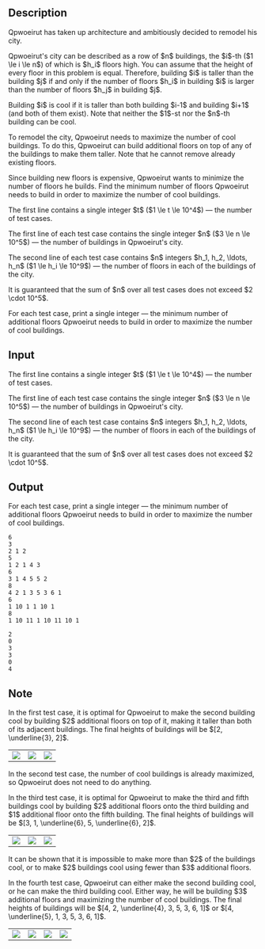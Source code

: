 ## Description

<div><p><span class="tex-font-style-it">Qpwoeirut has taken up architecture and ambitiously decided to remodel his city.</span></p><p>Qpwoeirut's city can be described as a row of $n$ buildings, the $i$-th ($1 \le i \le n$) of which is $h_i$ floors high. You can assume that the height of every floor in this problem is equal. Therefore, building $i$ is taller than the building $j$ if and only if the number of floors $h_i$ in building $i$ is larger than the number of floors $h_j$ in building $j$.</p><p>Building $i$ is <span class="tex-font-style-it">cool</span> if it is taller than both building $i-1$ and building $i+1$ (and both of them exist). Note that neither the $1$-st nor the $n$-th building can be cool.</p><p>To remodel the city, Qpwoeirut needs to maximize the number of cool buildings. To do this, Qpwoeirut can build additional floors on top of any of the buildings to make them taller. Note that he cannot remove already existing floors.</p><p>Since building new floors is expensive, Qpwoeirut wants to minimize the number of floors he builds. Find the minimum number of floors Qpwoeirut needs to build in order to maximize the number of cool buildings.</p></div><div class="input-specification"><p>The first line contains a single integer $t$ ($1 \le t \le 10^4$)&nbsp;— the number of test cases.</p><p>The first line of each test case contains the single integer $n$ ($3 \le n \le 10^5$)&nbsp;— the number of buildings in Qpwoeirut's city.</p><p>The second line of each test case contains $n$ integers $h_1, h_2, \ldots, h_n$ ($1 \le h_i \le 10^9$)&nbsp;— the number of floors in each of the buildings of the city.</p><p>It is guaranteed that the sum of $n$ over all test cases does not exceed $2 \cdot 10^5$.</p></div><div class="output-specification"><p>For each test case, print a single integer&nbsp;— the minimum number of additional floors Qpwoeirut needs to build in order to maximize the number of cool buildings.</p></div>

## Input

<p>The first line contains a single integer $t$ ($1 \le t \le 10^4$)&nbsp;— the number of test cases.</p><p>The first line of each test case contains the single integer $n$ ($3 \le n \le 10^5$)&nbsp;— the number of buildings in Qpwoeirut's city.</p><p>The second line of each test case contains $n$ integers $h_1, h_2, \ldots, h_n$ ($1 \le h_i \le 10^9$)&nbsp;— the number of floors in each of the buildings of the city.</p><p>It is guaranteed that the sum of $n$ over all test cases does not exceed $2 \cdot 10^5$.</p>

## Output

<p>For each test case, print a single integer&nbsp;— the minimum number of additional floors Qpwoeirut needs to build in order to maximize the number of cool buildings.</p>





```input1|2,3,6,7,10,11
6
3
2 1 2
5
1 2 1 4 3
6
3 1 4 5 5 2
8
4 2 1 3 5 3 6 1
6
1 10 1 1 10 1
8
1 10 11 1 10 11 10 1
```




```output1
2
0
3
3
0
4
```



## Note

<p>In the first test case, it is optimal for Qpwoeirut to make the second building cool by building $2$ additional floors on top of it, making it taller than both of its adjacent buildings. The final heights of buildings will be $[2, \underline{3}, 2]$.</p><center> <table class="tex-tabular"><tbody><tr><td class="tex-tabular-text-align-center"><img class="tex-graphics" src="file://k6LN7zy4.png" style="max-width: 100.0%;max-height: 100.0%;"></td><td class="tex-tabular-text-align-center"><img class="tex-graphics" src="file://kbRe0nec.png" style="max-width: 100.0%;max-height: 100.0%;"></td><td><img class="tex-graphics" src="file://C9diVg7V.png" style="max-width: 100.0%;max-height: 100.0%;"></td></tr></tbody></table> </center><p>In the second test case, the number of cool buildings is already maximized, so Qpwoeirut does not need to do anything.</p><p>In the third test case, it is optimal for Qpwoeirut to make the third and fifth buildings cool by building $2$ additional floors onto the third building and $1$ additional floor onto the fifth building. The final heights of buildings will be $[3, 1, \underline{6}, 5, \underline{6}, 2]$.</p><center> <table class="tex-tabular"><tbody><tr><td class="tex-tabular-text-align-center"><img class="tex-graphics" src="file://H8Oip6n3.png" style="max-width: 100.0%;max-height: 100.0%;"></td><td class="tex-tabular-text-align-center"><img class="tex-graphics" src="file://WjYChxpP.png" style="max-width: 100.0%;max-height: 100.0%;"></td><td><img class="tex-graphics" src="file://ttOf5x0Q.png" style="max-width: 100.0%;max-height: 100.0%;"></td></tr></tbody></table> </center><p>It can be shown that it is impossible to make more than $2$ of the buildings cool, or to make $2$ buildings cool using fewer than $3$ additional floors.</p><p>In the fourth test case, Qpwoeirut can either make the second building cool, or he can make the third building cool. Either way, he will be building $3$ additional floors and maximizing the number of cool buildings. The final heights of buildings will be $[4, 2, \underline{4}, 3, 5, 3, 6, 1]$ or $[4, \underline{5}, 1, 3, 5, 3, 6, 1]$.</p><center> <table class="tex-tabular"><tbody><tr><td class="tex-tabular-text-align-center"><img class="tex-graphics" src="file://vcOoF2T0.png" style="max-width: 100.0%;max-height: 100.0%;"></td><td class="tex-tabular-text-align-center"><img class="tex-graphics" src="file://dK7DCURh.png" style="max-width: 100.0%;max-height: 100.0%;"></td><td><img class="tex-graphics" src="file://cvRWpJS8.png" style="max-width: 100.0%;max-height: 100.0%;"></td><td><img class="tex-graphics" src="file://xSEL9FwV.png" style="max-width: 100.0%;max-height: 100.0%;"></td></tr></tbody></table> </center>

